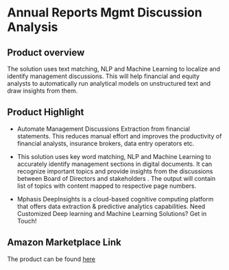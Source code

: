# Annual Reports Mgmt Discussion Analysis

## Product overview

The solution uses text matching, NLP and Machine Learning to localize and identify management discussions. This will help financial and equity analysts to automatically run analytical models on unstructured text and draw insights from them.



## Product Highlight 

* Automate Management Discussions Extraction from financial statements. This reduces manual effort and improves the productivity of financial analysts, insurance brokers, data entry operators etc.

* This solution uses key word matching, NLP and Machine Learning to accurately identify management sections in digital documents. It can recognize important topics and provide insights from the discussions between Board of Directors and stakeholders . The output will contain list of topics with content mapped to respective page numbers.

* Mphasis DeepInsights is a cloud-based cognitive computing platform that offers data extraction & predictive analytics capabilities. Need Customized Deep learning and Machine Learning Solutions? Get in Touch!

## Amazon Marketplace Link
The product can be found [here](https://aws.amazon.com/marketplace/pp/prodview-axwooku7ort44?qid=1611049513479&sr=0-1&ref_=srh_res_product_title)